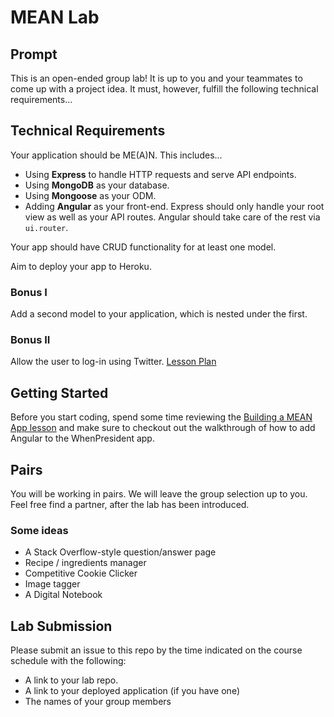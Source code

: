 # MEAN Lab

## Prompt

This is an open-ended group lab! It is up to you and your teammates to come up with a project idea. It must, however, fulfill the following technical requirements...

## Technical Requirements

Your application should be ME(A)N. This includes...
* Using **Express** to handle HTTP requests and serve API endpoints.
* Using **MongoDB** as your database.
* Using **Mongoose** as your ODM.
* Adding **Angular** as your front-end. Express should only handle your root view as well as your API routes. Angular should take care of the rest via `ui.router`.

Your app should have CRUD functionality for at least one model.

Aim to deploy your app to Heroku.

### Bonus I

Add a second model to your application, which is nested under the first.

### Bonus II

Allow the user to log-in using Twitter. [Lesson Plan](https://github.com/ga-wdi-lessons/express-oauth)

## Getting Started

Before you start coding, spend some time reviewing the [Building a MEAN App lesson](https://github.com/ga-wdi-lessons/building-a-mean-app)
and make sure to checkout out the walkthrough of how to add Angular to the WhenPresident app.

## Pairs

You will be working in pairs. We will leave the group selection up to you. Feel free find a partner, after the lab has been introduced.

### Some ideas

- A Stack Overflow-style question/answer page
- Recipe / ingredients manager
- Competitive Cookie Clicker
- Image tagger
- A Digital Notebook

## Lab Submission

Please submit an issue to this repo by the time indicated on the course schedule with the following:
* A link to your lab repo.
* A link to your deployed application (if you have one)
* The names of your group members
